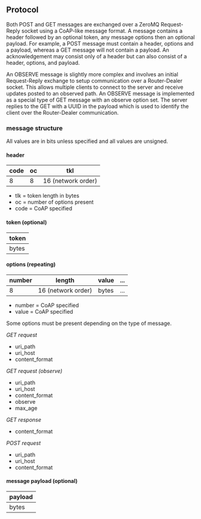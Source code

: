 ## Protocol

Both POST and GET messages are exchanged over a ZeroMQ Request-Reply socket using a CoAP-like message format. A message contains a header followed by an optional token, any message options then an optional payload. For example, a POST message must contain a header, options and a payload, whereas a GET message will not contain a payload. An acknowledgement may consist only of a header but can also consist of a header, options, and payload.

An OBSERVE message is slightly more complex and involves an initial Request-Reply exchange to setup communication over a Router-Dealer socket. This allows multiple clients to connect to the server and receive updates posted to an observed path. An OBSERVE message is implemented as a special type of GET message with an observe option set. The server replies to the GET with a UUID in the payload which is used to identify the client over the Router-Dealer communication.

### message structure

All values are in bits unless specified and all values are unsigned.

#### header

| code | oc | tkl                |
|------|----|--------------------|
|   8  |  8 | 16 (network order) |

* tlk = token length in bytes
* oc = number of options present
* code = CoAP specified

#### token (optional)

| token |
|-------|
| bytes |

#### options (repeating)

| number | length             | value | ... |
|--------|--------------------|-------|-----|
|    8   | 16 (network order) | bytes | ... |

* number = CoAP specified
* value = CoAP specified

Some options must be present depending on the type of message.

*GET request*

* uri_path
* uri_host
* content_format

*GET request (observe)*

* uri_path
* uri_host
* content_format
* observe
* max_age

*GET response*

* content_format

*POST request*

* uri_path
* uri_host
* content_format


#### message payload (optional)

| payload |
|---------|
|  bytes  |
